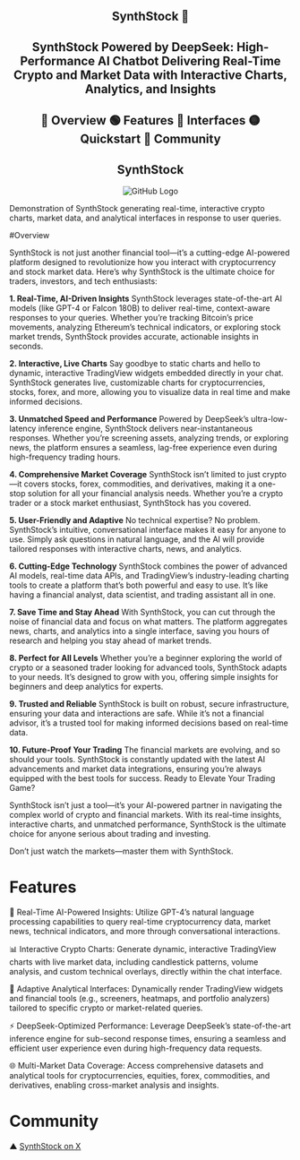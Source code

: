 <h2 align="center"> SynthStock 🚀 </h2>
<h2 align="center"> SynthStock Powered by DeepSeek: High-Performance AI Chatbot Delivering Real-Time Crypto and Market Data with Interactive Charts, Analytics, and Insights </h2>

<h2 align="center"> 🔵 Overview 🟢  Features 🔵 Interfaces 🟡 Quickstart 🔴 Community </h2>


<h2 align="center"> SynthStock </h2>

<div align="center"> 
  
![GitHub Logo](https://i.imgur.com/yKOZOnd.png) 

</div>


Demonstration of SynthStock generating real-time, interactive crypto charts, market data, and analytical interfaces in response to user queries.  

#Overview

SynthStock is not just another financial tool—it’s a cutting-edge AI-powered platform designed to revolutionize how you interact with cryptocurrency and stock market data. Here’s why SynthStock is the ultimate choice for traders, investors, and tech enthusiasts:

**1. Real-Time, AI-Driven Insights**
SynthStock leverages state-of-the-art AI models (like GPT-4 or Falcon 180B) to deliver real-time, context-aware responses to your queries. Whether you’re tracking Bitcoin’s price movements, analyzing Ethereum’s technical indicators, or exploring stock market trends, SynthStock provides accurate, actionable insights in seconds.

**2. Interactive, Live Charts**
Say goodbye to static charts and hello to dynamic, interactive TradingView widgets embedded directly in your chat. SynthStock generates live, customizable charts for cryptocurrencies, stocks, forex, and more, allowing you to visualize data in real time and make informed decisions.

**3. Unmatched Speed and Performance**
Powered by DeepSeek’s ultra-low-latency inference engine, SynthStock delivers near-instantaneous responses. Whether you’re screening assets, analyzing trends, or exploring news, the platform ensures a seamless, lag-free experience even during high-frequency trading hours.

**4. Comprehensive Market Coverage**
SynthStock isn’t limited to just crypto—it covers stocks, forex, commodities, and derivatives, making it a one-stop solution for all your financial analysis needs. Whether you’re a crypto trader or a stock market enthusiast, SynthStock has you covered.

**5. User-Friendly and Adaptive**
No technical expertise? No problem. SynthStock’s intuitive, conversational interface makes it easy for anyone to use. Simply ask questions in natural language, and the AI will provide tailored responses with interactive charts, news, and analytics.

**6. Cutting-Edge Technology**
SynthStock combines the power of advanced AI models, real-time data APIs, and TradingView’s industry-leading charting tools to create a platform that’s both powerful and easy to use. It’s like having a financial analyst, data scientist, and trading assistant all in one.

**7. Save Time and Stay Ahead**
With SynthStock, you can cut through the noise of financial data and focus on what matters. The platform aggregates news, charts, and analytics into a single interface, saving you hours of research and helping you stay ahead of market trends.

**8. Perfect for All Levels**
Whether you’re a beginner exploring the world of crypto or a seasoned trader looking for advanced tools, SynthStock adapts to your needs. It’s designed to grow with you, offering simple insights for beginners and deep analytics for experts.

**9. Trusted and Reliable**
SynthStock is built on robust, secure infrastructure, ensuring your data and interactions are safe. While it’s not a financial advisor, it’s a trusted tool for making informed decisions based on real-time data.

**10. Future-Proof Your Trading**
The financial markets are evolving, and so should your tools. SynthStock is constantly updated with the latest AI advancements and market data integrations, ensuring you’re always equipped with the best tools for success.
Ready to Elevate Your Trading Game?

SynthStock isn’t just a tool—it’s your AI-powered partner in navigating the complex world of crypto and financial markets. With its real-time insights, interactive charts, and unmatched performance, SynthStock is the ultimate choice for anyone serious about trading and investing.

Don’t just watch the markets—master them with SynthStock.


# **Features**

🤖 Real-Time AI-Powered Insights: Utilize GPT-4’s natural language processing capabilities to query real-time cryptocurrency data, market news, technical indicators, and more through conversational interactions.

📊 Interactive Crypto Charts: Generate dynamic, interactive TradingView charts with live market data, including candlestick patterns, volume analysis, and custom technical overlays, directly within the chat interface.

🔄 Adaptive Analytical Interfaces: Dynamically render TradingView widgets and financial tools (e.g., screeners, heatmaps, and portfolio analyzers) tailored to specific crypto or market-related queries.

⚡ DeepSeek-Optimized Performance: Leverage DeepSeek’s state-of-the-art inference engine for sub-second response times, ensuring a seamless and efficient user experience even during high-frequency data requests.

🌐 Multi-Market Data Coverage: Access comprehensive datasets and analytical tools for cryptocurrencies, equities, forex, commodities, and derivatives, enabling cross-market analysis and insights.


# **Community**

▲ [SynthStock on X](https://x.com/SynthStock)
